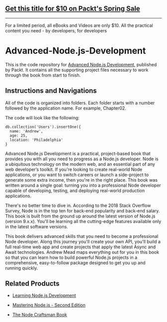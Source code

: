 ## [Get this title for $10 on Packt's Spring Sale](https://www.packt.com/B08381?utm_source=github&utm_medium=packt-github-repo&utm_campaign=spring_10_dollar_2022)
-----
For a limited period, all eBooks and Videos are only $10. All the practical content you need \- by developers, for developers

# Advanced-Node.js-Development
This is the code repository for [Advanced Node.js Development](https://www.packtpub.com/web-development/advanced-nodejs-development?utm_source=github&utm_medium=repository&utm_campaign=9781788393935), published by Packt. It contains all the supporting project files necessary to work through the book from start to finish.
## Instructions and Navigations
All of the code is organized into folders. Each folder starts with a number followed by the application name. For example, Chapter02.



The code will look like the following:
```
db.collection('Users').insertOne({
  name: 'Andrew',
  age: 25,
  location: 'Philadelphia'
}
```

Advanced Node.js Development is a practical, project-based book that provides you with all you need to progress as a Node.js developer. Node is a ubiquitous technology on the modern web, and an essential part of any web developer’s toolkit. If you're looking to create real-world Node applications, or you want to switch careers or launch a side-project to generate some extra income, then you're in the right place. This book was written around a single goal: turning you into a professional Node developer capable of developing, testing, and deploying real-world production applications.

There's no better time to dive in. According to the 2018 Stack Overflow Survey, Node is in the top ten for back-end popularity and back-end salary. This book is built from the ground up around the latest version of Node.js (version 9.x.x). You'll be learning all the cutting-edge features available only in the latest software versions.

This book delivers advanced skills that you need to become a professional Node developer. Along this journey you'll create your own API, you'll build a full real-time web app and create projects that apply the latest Async and Await technologies. Andrew Mead maps everything out for you in this book so that you can learn how to build powerful Node.js projects in a comprehensive, easy-to-follow package designed to get you up and running quickly.

## Related Products
* [Learning Node.js Development](https://www.packtpub.com/web-development/learning-nodejs-development?utm_source=github&utm_medium=repository&utm_campaign=9781788395540)

* [Mastering Node.js - Second Edition](https://www.packtpub.com/web-development/mastering-nodejs-second-edition?utm_source=github&utm_medium=repository&utm_campaign=9781785888960)

* [The Node Craftsman Book](https://www.packtpub.com/web-development/node-craftsman-book?utm_source=github&utm_medium=repository&utm_campaign=9781787128149)
